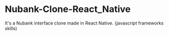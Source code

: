 # Nubank-Clone-React_Native
It's a Nubank interface clone made in React Native. (javascript frameworks skills)
